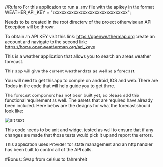 //Rufaro
For this application to run a .env file with the apikey in the format
WEATHER_API_KEY = "xxxxxxxxxxxxxxxxxxxxxxxxxxxxxxxx";

Needs to be created in the root directory of the project otherwise an API Exception will be thrown.

To obtain an API KEY 
visit this link: https://openweathermap.org 
create an account and navigate to the second link:
https://home.openweathermap.org/api_keys


This is a weather application that allows you to search an areas weather forecast.

This app will give the current weather data as well as a forecast.

You will need to get this app to compile on android, IOS and web. There are Todos in the code that will help
guide you to get there.

The forecast component has not been built yet, so please add this functional requirement as well. The assets that are required have already been included.
Here below are the designs for what the forecast should look like:

![alt text](https://raw.githubusercontent.com/Johan-glitch1412/weather_app/main/.github/images/Screenshot%202024-04-16%20at%2013.27.53.png "Logo Title Text 1")

This code needs to be unit and widget tested as well to ensure that if any changes are made that those tests would pick it up and report the errors.

This application uses Provider for state management and an http handler has been built to control all of the API calls.

#Bonus:
Swap from celsius to fahrenheit

